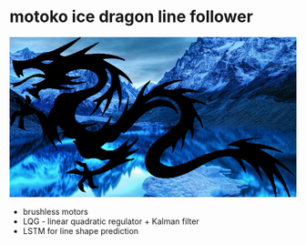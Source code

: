 # motoko ice dragon line follower

![logo](doc/images/ice_dragon_logo.jpg)


- brushless motors
- LQG - linear quadratic regulator + Kalman filter
- LSTM for line shape prediction